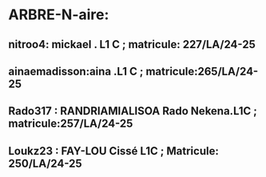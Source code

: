 # ARBRE-N-aire: 

## nitroo4: mickael . L1 C ; matricule: 227/LA/24-25

## ainaemadisson:aina .L1 C ; matricule:265/LA/24-25

## Rado317 : RANDRIAMIALISOA Rado Nekena.L1C ; matricule:257/LA/24-25

## Loukz23 : FAY-LOU Cissé L1C ; Matricule: 250/LA/24-25
